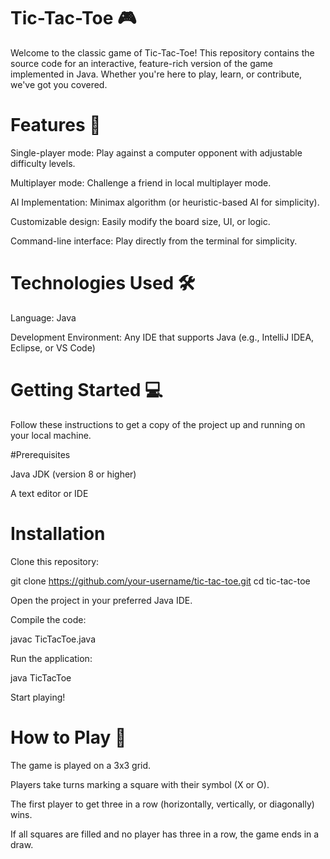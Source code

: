 # Tic-Tac-Toe 🎮

Welcome to the classic game of Tic-Tac-Toe! This repository contains the source code for an interactive, feature-rich version of the game implemented in Java. Whether you're here to play, learn, or contribute, we've got you covered.

# Features 🚀

Single-player mode: Play against a computer opponent with adjustable difficulty levels.

Multiplayer mode: Challenge a friend in local multiplayer mode.

AI Implementation: Minimax algorithm (or heuristic-based AI for simplicity).

Customizable design: Easily modify the board size, UI, or logic.

Command-line interface: Play directly from the terminal for simplicity.

# Technologies Used 🛠️

Language: Java

Development Environment: Any IDE that supports Java (e.g., IntelliJ IDEA, Eclipse, or VS Code)

# Getting Started 💻

Follow these instructions to get a copy of the project up and running on your local machine.

#Prerequisites

Java JDK (version 8 or higher)

A text editor or IDE

# Installation

Clone this repository:

git clone https://github.com/your-username/tic-tac-toe.git
cd tic-tac-toe

Open the project in your preferred Java IDE.

Compile the code:

javac TicTacToe.java

Run the application:

java TicTacToe

Start playing!

# How to Play 🎲

The game is played on a 3x3 grid.

Players take turns marking a square with their symbol (X or O).

The first player to get three in a row (horizontally, vertically, or diagonally) wins.

If all squares are filled and no player has three in a row, the game ends in a draw.
